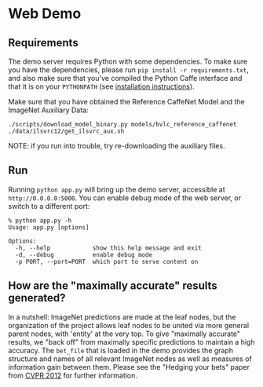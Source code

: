 # Web Demo

## Requirements

The demo server requires Python with some dependencies.
To make sure you have the dependencies, please run `pip install -r requirements.txt`, and also make sure that you've compiled the Python Caffe interface and that it is on your `PYTHONPATH` (see [installation instructions](/installation.html)).

Make sure that you have obtained the Reference CaffeNet Model and the ImageNet Auxiliary Data:

    ./scripts/download_model_binary.py models/bvlc_reference_caffenet
    ./data/ilsvrc12/get_ilsvrc_aux.sh

NOTE: if you run into trouble, try re-downloading the auxiliary files.

## Run

Running `python app.py` will bring up the demo server, accessible at `http://0.0.0.0:5000`.
You can enable debug mode of the web server, or switch to a different port:

    % python app.py -h
    Usage: app.py [options]

    Options:
      -h, --help            show this help message and exit
      -d, --debug           enable debug mode
      -p PORT, --port=PORT  which port to serve content on

## How are the "maximally accurate" results generated?

In a nutshell: ImageNet predictions are made at the leaf nodes, but the organization of the project allows leaf nodes to be united via more general parent nodes, with 'entity' at the very top.
To give "maximally accurate" results, we "back off" from maximally specific predictions to maintain a high accuracy.
The `bet_file` that is loaded in the demo provides the graph structure and names of all relevant ImageNet nodes as well as measures of information gain between them.
Please see the "Hedging your bets" paper from [CVPR 2012](http://www.image-net.org/projects/hedging/) for further information.
